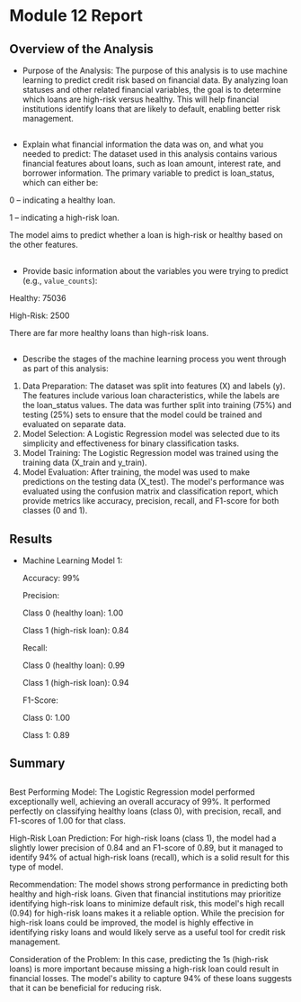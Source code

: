 # Module 12 Report

## Overview of the Analysis

* Purpose of the Analysis:
The purpose of this analysis is to use machine learning to predict credit risk based on financial data. By analyzing loan statuses and other related financial variables, the goal is to determine which loans are high-risk versus healthy. This will help financial institutions identify loans that are likely to default, enabling better risk management.
##
* Explain what financial information the data was on, and what you needed to predict:
The dataset used in this analysis contains various financial features about loans, such as loan amount, interest rate, and borrower information. The primary variable to predict is loan_status, which can either be:

0 – indicating a healthy loan.

1 – indicating a high-risk loan.

The model aims to predict whether a loan is high-risk or healthy based on the other features.
##
* Provide basic information about the variables you were trying to predict (e.g., `value_counts`):

Healthy: 75036

High-Risk: 2500

There are far more healthy loans than high-risk loans.
##
* Describe the stages of the machine learning process you went through as part of this analysis:
1. Data Preparation:
The dataset was split into features (X) and labels (y). The features include various loan characteristics, while the labels are the loan_status values.
The data was further split into training (75%) and testing (25%) sets to ensure that the model could be trained and evaluated on separate data.
2. Model Selection:
A Logistic Regression model was selected due to its simplicity and effectiveness for binary classification tasks.
3. Model Training:
The Logistic Regression model was trained using the training data (X_train and y_train).
4. Model Evaluation:
After training, the model was used to make predictions on the testing data (X_test).
The model's performance was evaluated using the confusion matrix and classification report, which provide metrics like accuracy, precision, recall, and F1-score for both classes (0 and 1).
##

## Results

* Machine Learning Model 1:
  
    Accuracy: 99%
  
    Precision:
  
    Class 0 (healthy loan): 1.00
  
    Class 1 (high-risk loan): 0.84
  
    Recall:
  
    Class 0 (healthy loan): 0.99
  
    Class 1 (high-risk loan): 0.94
  
    F1-Score:
  
    Class 0: 1.00
  
    Class 1: 0.89

## Summary
##
Best Performing Model: The Logistic Regression model performed exceptionally well, achieving an overall accuracy of 99%. It performed perfectly on classifying healthy loans (class 0), with precision, recall, and F1-scores of 1.00 for that class.

High-Risk Loan Prediction: For high-risk loans (class 1), the model had a slightly lower precision of 0.84 and an F1-score of 0.89, but it managed to identify 94% of actual high-risk loans (recall), which is a solid result for this type of model.

Recommendation: The model shows strong performance in predicting both healthy and high-risk loans. Given that financial institutions may prioritize identifying high-risk loans to minimize default risk, this model's high recall (0.94) for high-risk loans makes it a reliable option. While the precision for high-risk loans could be improved, the model is highly effective in identifying risky loans and would likely serve as a useful tool for credit risk management.

Consideration of the Problem: In this case, predicting the 1s (high-risk loans) is more important because missing a high-risk loan could result in financial losses. The model's ability to capture 94% of these loans suggests that it can be beneficial for reducing risk.
